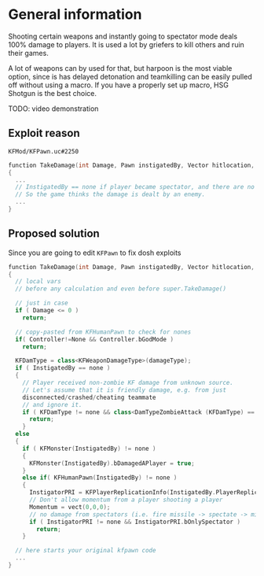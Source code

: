 # General information

Shooting certain weapons and instantly going to spectator mode deals 100% damage to players. It is used a lot by griefers to kill others and ruin their games.

A lot of weapons can by used for that, but harpoon is the most viable option, since is has delayed detonation and teamkilling can be easily pulled off without using a macro. If you have a properly set up macro, HSG Shotgun is the best choice.

TODO: video demonstration

## Exploit reason

`KFMod/KFPawn.uc#2250`

```cpp
function TakeDamage(int Damage, Pawn instigatedBy, Vector hitlocation, Vector momentum, class<DamageType> damageType, optional int HitIdx )
{
  ...
  // InstigatedBy == none if player became spectator, and there are no checks for that.
  // So the game thinks the damage is dealt by an enemy.
  ...
}
```

## Proposed solution

Since you are going to edit `KFPawn` to fix dosh exploits

```cpp
function TakeDamage(int Damage, Pawn instigatedBy, Vector hitlocation, Vector momentum, class<DamageType> damageType, optional int HitIdx )
{
  // local vars
  // before any calculation and even before super.TakeDamage()

  // just in case
  if ( Damage <= 0 )
    return;

  // copy-pasted from KFHumanPawn to check for nones
  if( Controller!=None && Controller.bGodMode )
    return;

  KFDamType = class<KFWeaponDamageType>(damageType);
  if ( InstigatedBy == none )
  {
    // Player received non-zombie KF damage from unknown source.
    // Let's assume that it is friendly damage, e.g. from just
    disconnected/crashed/cheating teammate
    // and ignore it.
    if ( KFDamType != none && class<DamTypeZombieAttack (KFDamType) == none )
      return;
    }
  else
  {
    if ( KFMonster(InstigatedBy) != none )
    {
      KFMonster(InstigatedBy).bDamagedAPlayer = true;
    }
    else if( KFHumanPawn(InstigatedBy) != none )
    {
      InstigatorPRI = KFPlayerReplicationInfo(InstigatedBy.PlayerReplicationInfo);
      // Don't allow momentum from a player shooting a player
      Momentum = vect(0,0,0);
      // no damage from spectators (i.e. fire missile -> spectate -> missile hits player
      if ( InstigatorPRI != none && InstigatorPRI.bOnlySpectator )
        return;
    }

  // here starts your original kfpawn code
  ...
}
```
